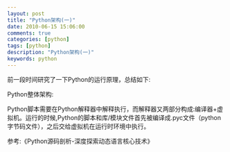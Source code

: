 ```yaml
---
layout: post
title: "Python架构(一)"
date: 2010-06-15 15:06:00 
comments: true
categories: [python]
tags: [python]
description: "Python架构(一)"
keywords: python
---
```



 
  前一段时间研究了一下Python的运行原理，总结如下:
 
 
  Python整体架构:
 
 
  
 
 
  Python脚本需要在Python解释器中解释执行，而解释器又两部分构成:编译器+虚拟机。运行的时候,Python的脚本和库/模块文件首先被编译成.pyc文件（python字节码文件），之后交给虚拟机在运行时环境中执行。
 
 
 
 
 
 
 
 
  参考:《Python源码剖析-深度探索动态语言核心技术》
 
 
 
 
 
 
 
 
 
 
 


